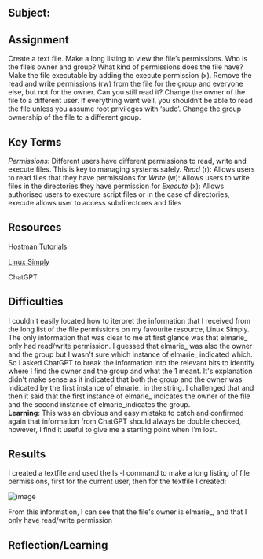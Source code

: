 ##  Subject:

##  Assignment
Create a text file.
Make a long listing to view the file’s permissions. Who is the file’s owner and group? What kind of permissions does the file have?
Make the file executable by adding the execute permission (x).
Remove the read and write permissions (rw) from the file for the group and everyone else, but not for the owner. Can you still read it?
Change the owner of the file to a different user. If everything went well, you shouldn’t be able to read the file unless you assume root privileges with ‘sudo’.
Change the group ownership of the file to a different group.

##  Key Terms
*Permissions*: Different users have different permissions to read, write and execute files.  This is key to managing systems safely.
*Read* (r): Allows users to read files that they have permissions for
*Write* (w): Allows users to write files in the directories they have permission for
*Execute* (x): Allows authorised users to execture script files or in the case of directories, execute allows user to access subdirectores and files 



##  Resources

[Hostman Tutorials](https://hostman.com/tutorials/how-to-create-a-text-file-in-linux-terminal/)

[Linux Simply](https://linuxsimply.com/ubuntu-file-permissions-command/)

ChatGPT

##  Difficulties
I couldn't easily located how to iterpret the information that I received from the long list of the file permissions on my favourite resource, Linux Simply.  The only information that was clear to me at first glance was that elmarie_ only had read/write permission.  I guessed that elmarie_ was also the owner and the group but I wasn't sure which instance of elmarie_ indicated which.  So I asked ChatGPT to break the information into the relevant bits to identify where I find the owner and the group and what the 1 meant.  It's explanation didn't make sense as it indicated that both the group and the owner was indicated by the first instance of elmarie_ in the string.  I challenged that and then it said that the first instance of elmarie_ indicates the owner of the file and the second instance of elmarie_indicates the group.  
**Learning**: This was an obvious and easy mistake to catch and confirmed again that information from ChatGPT should always be double checked, however, I find it useful to give me a starting point when I'm lost.

##  Results

I created a textfile and used the ls -l command to make a long listing of file permissions, first for the current user, then for the textfile I created:

![image](https://github.com/techgrounds/cloud-assignments-E28MS/assets/151161141/4b97f84d-f664-4801-8751-3e293b380bb5)

From this information, I can see that the file's owner is elmarie_, and that I only have read/write permission


##  Reflection/Learning
